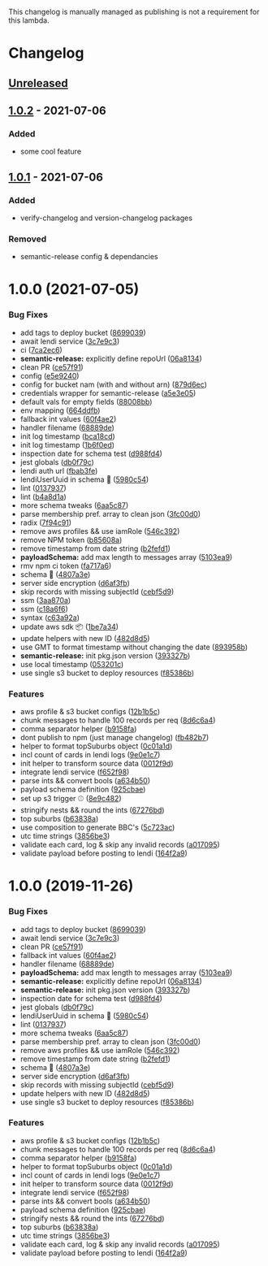 This changelog is manually managed as publishing is not a requirement for this lambda. 

# Changelog

## [Unreleased][]

## [1.0.2][] - 2021-07-06
### Added
- some cool feature

## [1.0.1][] - 2021-07-06
### Added
- verify-changelog and version-changelog packages

### Removed
- semantic-release config & dependancies

# 1.0.0 (2021-07-05)
### Bug Fixes

* add tags to deploy bucket ([8699039](https://github.com/domain-transactions/sls-baseballcard-service/commit/86990393ece0ca33a89414329800de21caba343f))
* await lendi service ([3c7e9c3](https://github.com/domain-transactions/sls-baseballcard-service/commit/3c7e9c3226cb0416aa69900bddbe8a627e97e48b))
* ci ([7ca2ec6](https://github.com/domain-transactions/sls-baseballcard-service/commit/7ca2ec6354c1e5b8b65f37cef963152dbc6d2486))
* **semantic-release:** explicitly define repoUrl ([06a8134](https://github.com/domain-transactions/sls-baseballcard-service/commit/06a8134d733e401f6eb8a884addd52367ee27cc0))
* clean PR ([ce57f91](https://github.com/domain-transactions/sls-baseballcard-service/commit/ce57f91e5d4f8c1f91514f96c186907a2fe7b1aa))
* config ([e5e9240](https://github.com/domain-transactions/sls-baseballcard-service/commit/e5e9240a0d74183bc88b68ec0cbcdd2cc3762b68))
* config for bucket nam (with and without arn) ([879d6ec](https://github.com/domain-transactions/sls-baseballcard-service/commit/879d6ec5be9ff36c0700e31e105a0341721bc76f))
* credentials wrapper for semantic-release ([a5e3e05](https://github.com/domain-transactions/sls-baseballcard-service/commit/a5e3e0544d186d7b350035c730ae931dffec5f8c))
* default vals for empty fields ([88008bb](https://github.com/domain-transactions/sls-baseballcard-service/commit/88008bb8df7d1efc38f382df7d51ab48c4126f07))
* env mapping ([664ddfb](https://github.com/domain-transactions/sls-baseballcard-service/commit/664ddfbaf04f250bfb9a827606a4704ffeddc99a))
* fallback int values ([60f4ae2](https://github.com/domain-transactions/sls-baseballcard-service/commit/60f4ae2b238e3f6c386fa7649ece70d1ca843a74))
* handler filename ([68889de](https://github.com/domain-transactions/sls-baseballcard-service/commit/68889de2b4097434d9ae1272f5ec8a9694dee67e))
* init log timestamp ([bca18cd](https://github.com/domain-transactions/sls-baseballcard-service/commit/bca18cd8705250d339b4b9cf5dc42c7f9994918b))
* init log timestamp ([1b6f0ed](https://github.com/domain-transactions/sls-baseballcard-service/commit/1b6f0edd03bea38f7bf7768ac5345956bc95190e))
* inspection date for schema test ([d988fd4](https://github.com/domain-transactions/sls-baseballcard-service/commit/d988fd480260cc3a9eb9cad83069a52a1be0584e))
* jest globals ([db0f79c](https://github.com/domain-transactions/sls-baseballcard-service/commit/db0f79c7e683304d83e68e112e2de1d109a5ad9d))
* lendi auth url ([fbab3fe](https://github.com/domain-transactions/sls-baseballcard-service/commit/fbab3fe239fc502df87de3085f138808fb2ee352))
* lendiUserUuid in schema :wrench: ([5980c54](https://github.com/domain-transactions/sls-baseballcard-service/commit/5980c540c5d780103974b15d7ab055c6cf01fbf3))
* lint ([0137937](https://github.com/domain-transactions/sls-baseballcard-service/commit/0137937ae2cd6827c565ceaf2e0fef617388ddac))
* lint ([b4a8d1a](https://github.com/domain-transactions/sls-baseballcard-service/commit/b4a8d1a6014d5d399a096fceedb63229bce17b74))
* more schema tweaks ([6aa5c87](https://github.com/domain-transactions/sls-baseballcard-service/commit/6aa5c87ea31b78d6443510149351d8835c64b80a))
* parse membership pref. array to clean json ([3fc00d0](https://github.com/domain-transactions/sls-baseballcard-service/commit/3fc00d0d33727f0beccd857c4b853dde67c4227e))
* radix ([7f94c91](https://github.com/domain-transactions/sls-baseballcard-service/commit/7f94c918e1c18b8d12a2e17edd63dd940dc37db3))
* remove aws profiles && use iamRole ([546c392](https://github.com/domain-transactions/sls-baseballcard-service/commit/546c3921d648815e4ba06c297c9559d69b12c81d))
* remove NPM token ([b85608a](https://github.com/domain-transactions/sls-baseballcard-service/commit/b85608a62ca77ee0d9361597314e3614acffb793))
* remove timestamp from date string ([b2fefd1](https://github.com/domain-transactions/sls-baseballcard-service/commit/b2fefd1735df429526e8afa07a1ff75f069ed2e5))
* **payloadSchema:** add max length to messages array ([5103ea9](https://github.com/domain-transactions/sls-baseballcard-service/commit/5103ea992a5200c3a177664d5319d28695a38ce6))
* rmv npm ci token ([fa717a6](https://github.com/domain-transactions/sls-baseballcard-service/commit/fa717a64c5ec0c8e22fd10b0699fffe8e4ac2a46))
* schema :wrench: ([4807a3e](https://github.com/domain-transactions/sls-baseballcard-service/commit/4807a3efb0cb149309566c74d6184087582fd8aa))
* server side encryption ([d6af3fb](https://github.com/domain-transactions/sls-baseballcard-service/commit/d6af3fb5e3878af0a2eefdb6620c8ef7eb564c9f))
* skip records with missing subjectId ([cebf5d9](https://github.com/domain-transactions/sls-baseballcard-service/commit/cebf5d9f4945ef3b54a8cd97c6b6c5ae8a52d504))
* ssm ([3aa870a](https://github.com/domain-transactions/sls-baseballcard-service/commit/3aa870a8d031741d2afdfdaeaee8fd1ee6824006))
* ssm ([c18a6f6](https://github.com/domain-transactions/sls-baseballcard-service/commit/c18a6f6cb95ac6398aebd2a3f3075f5297610ce4))
* syntax ([c63a92a](https://github.com/domain-transactions/sls-baseballcard-service/commit/c63a92af1d1ac592a58867033ad84d1a09841710))
* update aws sdk :package: ([1be7a34](https://github.com/domain-transactions/sls-baseballcard-service/commit/1be7a34f5eb781f1df703de7649ac67b4647e81e))
* update helpers with new ID ([482d8d5](https://github.com/domain-transactions/sls-baseballcard-service/commit/482d8d5554f0ec98c819f4cec26ad34d35de99dd))
* use GMT to format timestamp without changing the date ([893958b](https://github.com/domain-transactions/sls-baseballcard-service/commit/893958b3950f32e70fd5c531013a675a804d47f5))
* **semantic-release:** init pkg.json version ([393327b](https://github.com/domain-transactions/sls-baseballcard-service/commit/393327b00aef928fb28a525d4534bc676d541f11))
* use local timestamp ([053201c](https://github.com/domain-transactions/sls-baseballcard-service/commit/053201c2e04f707667e0a1543c3b730a223eaa25))
* use single s3 bucket to deploy resources ([f85386b](https://github.com/domain-transactions/sls-baseballcard-service/commit/f85386b9d6b02787ca11386b5306647b57578c42))


### Features

* aws profile & s3 bucket configs ([12b1b5c](https://github.com/domain-transactions/sls-baseballcard-service/commit/12b1b5c3ac1646038197445129d29cbc8db6ef48))
* chunk messages to handle 100 records per req ([8d6c6a4](https://github.com/domain-transactions/sls-baseballcard-service/commit/8d6c6a4f8d6ee1b0e67eb19110846707e52ee8df))
* comma separator helper ([b9158fa](https://github.com/domain-transactions/sls-baseballcard-service/commit/b9158fa69598ec1744119333a9f4fd4e0ac0120b))
* dont publish to npm (just manage changelog) ([fb482b7](https://github.com/domain-transactions/sls-baseballcard-service/commit/fb482b7c55ecd095f0be02af32025e30fd0a14cd))
* helper to format topSuburbs object ([0c01a1d](https://github.com/domain-transactions/sls-baseballcard-service/commit/0c01a1dccc55593f8c48c7804e5564410821cff4))
* incl count of cards in lendi logs ([9e0e1c7](https://github.com/domain-transactions/sls-baseballcard-service/commit/9e0e1c77eaea952a653e6dbd03c62b3431a53029))
* init helper to transform source data ([0012f9d](https://github.com/domain-transactions/sls-baseballcard-service/commit/0012f9d9aad6219e05bb2286aca5ff9a730dc9c8))
* integrate lendi service ([f652f98](https://github.com/domain-transactions/sls-baseballcard-service/commit/f652f98f4a9e01b711a32d57ec2dfa3f7b643d68))
* parse ints && convert bools ([a634b50](https://github.com/domain-transactions/sls-baseballcard-service/commit/a634b50a9d9a551491b7d6a1d263de22ed318475))
* payload schema definition ([925cbae](https://github.com/domain-transactions/sls-baseballcard-service/commit/925cbae8fa099098498458415c21ebe2fd9833d3))
* set up s3 trigger :baseball: ([8e9c482](https://github.com/domain-transactions/sls-baseballcard-service/commit/8e9c4821c24dde558e7b5d6921b8559aa33f8a0d))
* stringify nests && round the ints ([67276bd](https://github.com/domain-transactions/sls-baseballcard-service/commit/67276bd793318795a87aa844cc574100246f331d))
* top suburbs ([b63838a](https://github.com/domain-transactions/sls-baseballcard-service/commit/b63838a296ddc3f4b84528639d0a3097168b2d6b))
* use composition to generate BBC's ([5c723ac](https://github.com/domain-transactions/sls-baseballcard-service/commit/5c723acce3b6564bee47008fa6156e2e71f3dd95))
* utc time strings ([3856be3](https://github.com/domain-transactions/sls-baseballcard-service/commit/3856be386b3cce73c40da394fea3413f0a32bc1a))
* validate each card, log & skip any invalid records ([a017095](https://github.com/domain-transactions/sls-baseballcard-service/commit/a017095006c198c0aea3b5551b8685dd01896dd8))
* validate payload before posting to lendi ([164f2a9](https://github.com/domain-transactions/sls-baseballcard-service/commit/164f2a9a80c06ab68b403dd97d5a50acf8616217))

# 1.0.0 (2019-11-26)


### Bug Fixes

* add tags to deploy bucket ([8699039](https://github.com/domain-transactions/sls-baseballcard-service/commit/8699039))
* await lendi service ([3c7e9c3](https://github.com/domain-transactions/sls-baseballcard-service/commit/3c7e9c3))
* clean PR ([ce57f91](https://github.com/domain-transactions/sls-baseballcard-service/commit/ce57f91))
* fallback int values ([60f4ae2](https://github.com/domain-transactions/sls-baseballcard-service/commit/60f4ae2))
* handler filename ([68889de](https://github.com/domain-transactions/sls-baseballcard-service/commit/68889de))
* **payloadSchema:** add max length to messages array ([5103ea9](https://github.com/domain-transactions/sls-baseballcard-service/commit/5103ea9))
* **semantic-release:** explicitly define repoUrl ([06a8134](https://github.com/domain-transactions/sls-baseballcard-service/commit/06a8134))
* **semantic-release:** init pkg.json version ([393327b](https://github.com/domain-transactions/sls-baseballcard-service/commit/393327b))
* inspection date for schema test ([d988fd4](https://github.com/domain-transactions/sls-baseballcard-service/commit/d988fd4))
* jest globals ([db0f79c](https://github.com/domain-transactions/sls-baseballcard-service/commit/db0f79c))
* lendiUserUuid in schema :wrench: ([5980c54](https://github.com/domain-transactions/sls-baseballcard-service/commit/5980c54))
* lint ([0137937](https://github.com/domain-transactions/sls-baseballcard-service/commit/0137937))
* more schema tweaks ([6aa5c87](https://github.com/domain-transactions/sls-baseballcard-service/commit/6aa5c87))
* parse membership pref. array to clean json ([3fc00d0](https://github.com/domain-transactions/sls-baseballcard-service/commit/3fc00d0))
* remove aws profiles && use iamRole ([546c392](https://github.com/domain-transactions/sls-baseballcard-service/commit/546c392))
* remove timestamp from date string ([b2fefd1](https://github.com/domain-transactions/sls-baseballcard-service/commit/b2fefd1))
* schema :wrench: ([4807a3e](https://github.com/domain-transactions/sls-baseballcard-service/commit/4807a3e))
* server side encryption ([d6af3fb](https://github.com/domain-transactions/sls-baseballcard-service/commit/d6af3fb))
* skip records with missing subjectId ([cebf5d9](https://github.com/domain-transactions/sls-baseballcard-service/commit/cebf5d9))
* update helpers with new ID ([482d8d5](https://github.com/domain-transactions/sls-baseballcard-service/commit/482d8d5))
* use single s3 bucket to deploy resources ([f85386b](https://github.com/domain-transactions/sls-baseballcard-service/commit/f85386b))


### Features

* aws profile & s3 bucket configs ([12b1b5c](https://github.com/domain-transactions/sls-baseballcard-service/commit/12b1b5c))
* chunk messages to handle 100 records per req ([8d6c6a4](https://github.com/domain-transactions/sls-baseballcard-service/commit/8d6c6a4))
* comma separator helper ([b9158fa](https://github.com/domain-transactions/sls-baseballcard-service/commit/b9158fa))
* helper to format topSuburbs object ([0c01a1d](https://github.com/domain-transactions/sls-baseballcard-service/commit/0c01a1d))
* incl count of cards in lendi logs ([9e0e1c7](https://github.com/domain-transactions/sls-baseballcard-service/commit/9e0e1c7))
* init helper to transform source data ([0012f9d](https://github.com/domain-transactions/sls-baseballcard-service/commit/0012f9d))
* integrate lendi service ([f652f98](https://github.com/domain-transactions/sls-baseballcard-service/commit/f652f98))
* parse ints && convert bools ([a634b50](https://github.com/domain-transactions/sls-baseballcard-service/commit/a634b50))
* payload schema definition ([925cbae](https://github.com/domain-transactions/sls-baseballcard-service/commit/925cbae))
* stringify nests && round the ints ([67276bd](https://github.com/domain-transactions/sls-baseballcard-service/commit/67276bd))
* top suburbs ([b63838a](https://github.com/domain-transactions/sls-baseballcard-service/commit/b63838a))
* utc time strings ([3856be3](https://github.com/domain-transactions/sls-baseballcard-service/commit/3856be3))
* validate each card, log & skip any invalid records ([a017095](https://github.com/domain-transactions/sls-baseballcard-service/commit/a017095))
* validate payload before posting to lendi ([164f2a9](https://github.com/domain-transactions/sls-baseballcard-service/commit/164f2a9))

[Unreleased]: https://github.com/tomdaniels/fp/compare/v1.0.2...HEAD
[1.0.2]: https://github.com/tomdaniels/fp/compare/v1.0.1...v1.0.2
[1.0.1]: https://github.com/tomdaniels/fp/tree/v1.0.1